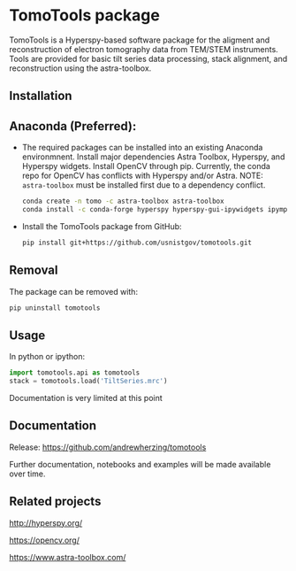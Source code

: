 TomoTools package
===========

TomoTools is a Hyperspy-based software package for the aligment and reconstruction
of electron tomography data from TEM/STEM instruments. Tools are provided for basic 
tilt series data processing, stack alignment, and reconstruction using the astra-toolbox.


Installation
------------

  Anaconda (Preferred):
  ---------------------
  * The required packages can be installed into an existing Anaconda environmnent.
    Install major dependencies Astra Toolbox, Hyperspy, and Hyperspy widgets.
    Install OpenCV through pip.  Currently, the conda repo for OpenCV has conflicts
    with Hyperspy and/or Astra.
    NOTE: `astra-toolbox` must be installed first due to a dependency conflict.
    ```bash
    conda create -n tomo -c astra-toolbox astra-toolbox
    conda install -c conda-forge hyperspy hyperspy-gui-ipywidgets ipympl

    ```

  * Install the TomoTools package from GitHub:
    ```bash
    pip install git+https://github.com/usnistgov/tomotools.git
    ```

Removal
-------
The package can be removed with:

```bash
pip uninstall tomotools
```


Usage
-----
In python or ipython:

```python
import tomotools.api as tomotools
stack = tomotools.load('TiltSeries.mrc')
```

Documentation is very limited at this point


Documentation
-------------
Release: https://github.com/andrewherzing/tomotools

Further documentation, notebooks and examples will be made available over time.


Related projects
----------------
http://hyperspy.org/

https://opencv.org/

https://www.astra-toolbox.com/
